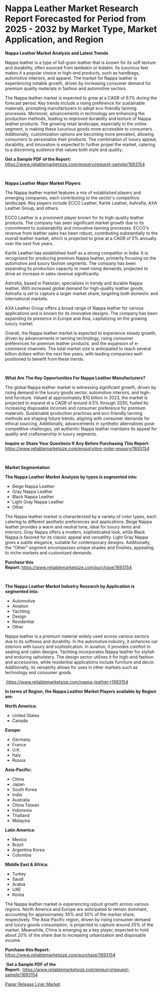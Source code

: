<p><h1>Nappa Leather Market Research Report Forecasted for Period from 2025 -  2032 by Market Type, Market Application, and Region</h1></p><p><strong>Nappa Leather Market Analysis and Latest Trends</strong></p>
<p><p>Nappa leather is a type of full-grain leather that is known for its soft texture and durability, often sourced from lambskin or kidskin. Its luxurious feel makes it a popular choice in high-end products, such as handbags, automotive interiors, and apparel. The market for Nappa leather is experiencing notable growth, driven by increasing consumer demand for premium quality materials in fashion and automotive sectors.</p><p>The Nappa leather market is expected to grow at a CAGR of 6.1% during the forecast period. Key trends include a rising preference for sustainable materials, prompting manufacturers to adopt eco-friendly tanning processes. Moreover, advancements in technology are enhancing the production methods, leading to improved durability and texture of Nappa leather products. The growing retail landscape, especially in the online segment, is making these luxurious goods more accessible to consumers. Additionally, customization options are becoming more prevalent, allowing consumers to personalize their products. The combination of luxury appeal, durability, and innovation is expected to further propel the market, catering to a discerning audience that values both style and quality.</p></p>
<p><strong>Get a Sample PDF of the Report:&nbsp;</strong> <a href="https://www.reliablemarketsize.com/enquiry/request-sample/1693154?utm_campaign=2800&utm_medium=2&utm_source=Github&utm_content=ia&utm_term=01042025&utm_id=nappa-leather">https://www.reliablemarketsize.com/enquiry/request-sample/1693154</a></p>
<p>&nbsp;</p>
<p><strong>Nappa Leather Major Market Players</strong></p>
<p><p>The Nappa leather market features a mix of established players and emerging companies, each contributing to the sector's competitive landscape. Key players include ECCO Leather, Kartik Leather, Ashrafia, AXA Leather Group, and others.</p><p>ECCO Leather is a prominent player known for its high-quality leather products. The company has seen significant market growth due to its commitment to sustainability and innovative tanning processes. ECCO's revenue from leather sales has been robust, contributing substantially to the overall leather market, which is projected to grow at a CAGR of 5% annually over the next five years.</p><p>Kartik Leather has established itself as a strong competitor in India. It is recognized for producing premium Nappa leather, primarily focusing on the automotive and luxury fashion segments. The company has been expanding its production capacity to meet rising demands, projected to drive an increase in sales revenue significantly.</p><p>Ashrafia, based in Pakistan, specializes in trendy and durable Nappa leather. With increased global demand for high-quality leather goods, Ashrafia is set to capture a larger market share, targeting both domestic and international markets. </p><p>AXA Leather Group offers a broad range of Nappa leather for various applications and is known for its innovative designs. The company has been expanding its presence in Europe and Asia, capitalizing on the growing luxury market.</p><p>Overall, the Nappa leather market is expected to experience steady growth, driven by advancements in tanning technology, rising consumer preferences for premium leather products, and the expansion of e-commerce channels. The total market size is anticipated to reach several billion dollars within the next few years, with leading companies well-positioned to benefit from these trends.</p></p>
<p>&nbsp;</p>
<p><strong>What Are The Key Opportunities For Nappa Leather Manufacturers?</strong></p>
<p><p>The global Nappa leather market is witnessing significant growth, driven by rising demand in the luxury goods sector, automotive interiors, and high-end furniture. Valued at approximately $10 billion in 2023, the market is projected to expand at a CAGR of around 4.5% through 2030, fueled by increasing disposable incomes and consumer preference for premium materials. Sustainable production practices and eco-friendly tanning methods are shaping future trends, aligning with consumer demands for ethical sourcing. Additionally, advancements in synthetic alternatives pose competitive challenges, yet authentic Nappa leather maintains its appeal for quality and craftsmanship in luxury segments.</p></p>
<p><strong>Inquire or Share Your Questions If Any Before Purchasing This Report:</strong> <a href="https://www.reliablemarketsize.com/enquiry/pre-order-enquiry/1693154?utm_campaign=2800&utm_medium=2&utm_source=Github&utm_content=ia&utm_term=01042025&utm_id=nappa-leather">https://www.reliablemarketsize.com/enquiry/pre-order-enquiry/1693154</a></p>
<p>&nbsp;</p>
<p><strong>Market Segmentation</strong></p>
<p><strong>The Nappa Leather Market Analysis by types is segmented into:</strong></p>
<p><ul><li>Beige Nappa Leather</li><li>Gray Nappa Leather</li><li>Black Nappa Leather</li><li>Light Gray Nappa Leather</li><li>Other</li></ul></p>
<p><p>The Nappa leather market is characterized by a variety of color types, each catering to different aesthetic preferences and applications. Beige Nappa leather provides a warm and neutral tone, ideal for luxury items and interiors. Gray Nappa offers a modern, sophisticated look, while Black Nappa is favored for its classic appeal and versatility. Light Gray Nappa gives a subtle elegance, suitable for contemporary designs. Additionally, the "Other" segment encompasses unique shades and finishes, appealing to niche markets and customized demands.</p></p>
<p><strong>Purchase this Report:&nbsp;</strong><a href="https://www.reliablemarketsize.com/purchase/1693154?utm_campaign=2800&utm_medium=2&utm_source=Github&utm_content=ia&utm_term=01042025&utm_id=nappa-leather">https://www.reliablemarketsize.com/purchase/1693154</a></p>
<p>&nbsp;</p>
<p><strong>The Nappa Leather Market Industry Research by Application is segmented into:</strong></p>
<p><ul><li>Automotive</li><li>Aviation</li><li>Yachting</li><li>Design</li><li>Residential</li><li>Other</li></ul></p>
<p><p>Nappa leather is a premium material widely used across various sectors due to its softness and durability. In the automotive industry, it enhances car interiors with luxury and sophistication. In aviation, it provides comfort in seating and cabin designs. Yachting incorporates Nappa leather for stylish and enduring upholstery. The design sector utilizes it for high-end fashion and accessories, while residential applications include furniture and décor. Additionally, its versatility allows for uses in other markets such as technology and consumer goods.</p></p>
<p><a href="https://www.reliablemarketsize.com/nappa-leather-r1693154?utm_campaign=2800&utm_medium=2&utm_source=Github&utm_content=ia&utm_term=01042025&utm_id=nappa-leather">&nbsp;https://www.reliablemarketsize.com/nappa-leather-r1693154</a></p>
<p><strong>In terms of Region, the Nappa Leather Market Players available by Region are:</strong></p>
<p>
    <p> <strong> North America: </strong>
        <ul>
            <li>United States</li>
            <li>Canada</li>
        </ul>
        </p> 
    <p> <strong> Europe: </strong>
        <ul>
            <li>Germany</li>
            <li>France</li>
            <li>U.K.</li>
            <li>Italy</li>
            <li>Russia</li>
        </ul>
        </p> 
    <p> <strong> Asia-Pacific: </strong>
        <ul>
            <li>China</li>
            <li>Japan</li>
            <li>South Korea</li>
            <li>India</li>
            <li>Australia</li>
            <li>China Taiwan</li>
            <li>Indonesia</li>
            <li>Thailand</li>
            <li>Malaysia</li>
        </ul>
        </p> 
    <p> <strong> Latin America: </strong>
        <ul>
            <li>Mexico</li>
            <li>Brazil</li>
            <li>Argentina Korea</li>
            <li>Colombia</li>
        </ul>
        </p> 
    <p> <strong> Middle East & Africa: </strong>
        <ul>
            <li>Turkey</li>
            <li>Saudi</li>
            <li>Arabia</li>
            <li>UAE</li>
            <li>Korea</li>
        </ul>
    </p>
    </p>
<p><p>The Nappa leather market is experiencing robust growth across various regions. North America and Europe are anticipated to remain dominant, accounting for approximately 35% and 30% of the market share, respectively. The Asia-Pacific region, driven by rising consumer demand and luxury goods consumption, is projected to capture around 25% of the market. Meanwhile, China is emerging as a key player, expected to hold about 20% of the share due to increasing urbanization and disposable income.</p></p>
<p><strong>Purchase this Report: </strong><a href="https://www.reliablemarketsize.com/purchase/1693154?utm_campaign=2800&utm_medium=2&utm_source=Github&utm_content=ia&utm_term=01042025&utm_id=nappa-leather">https://www.reliablemarketsize.com/purchase/1693154</a></p>
<p>&nbsp;<strong>Get a Sample PDF of the Report:&nbsp;&nbsp;</strong><a href="https://www.reliablemarketsize.com/enquiry/request-sample/1693154?utm_campaign=2800&utm_medium=2&utm_source=Github&utm_content=ia&utm_term=01042025&utm_id=nappa-leather">https://www.reliablemarketsize.com/enquiry/request-sample/1693154</a></p>
<p><strong></strong></p>
<p><p><a href="https://github.com/rahu1506/Market-Research-Report-List-7/blob/main/paper-release-liner-market.md?utm_campaign=2800&utm_medium=2&utm_source=Github&utm_content=ia&utm_term=01042025&utm_id=nappa-leather">Paper Release Liner Market</a></p></p>